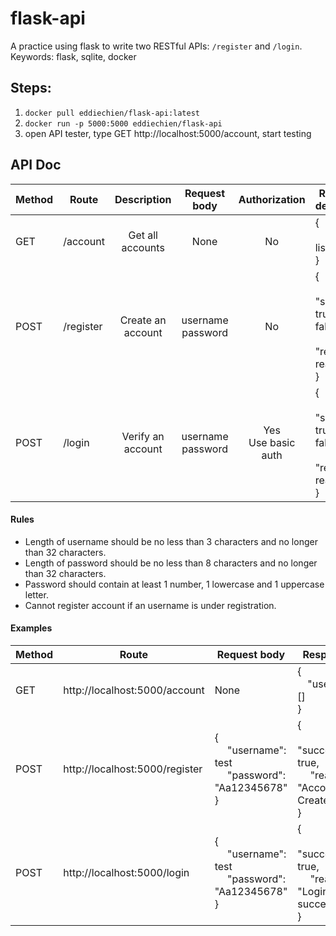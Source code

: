 # flask-api
A practice using flask to write two RESTful APIs: `/register` and `/login`. Keywords: flask, sqlite, docker

## Steps: 
1. `docker pull eddiechien/flask-api:latest`
2. `docker run -p 5000:5000 eddiechien/flask-api`
3. open API tester, type GET http://localhost:5000/account, start testing

## API Doc
| Method | Route | Description | Request body | Authorization | Response description |
| ------ | ----- | :-----------: | :----------: | :---------------: | ---------------------- |
| GET    | /account | Get all accounts | None | No | {<br>  &emsp;"users": list of users <br>} |
| POST   | /register | Create an account | username <br> password | No | {<br> &emsp; "success": true or false, <br>&emsp; "reason": reason <br>} |
| POST   | /login    | Verify an account | username <br> password | Yes <br> Use basic auth | {<br> &emsp; "success": true or false, <br>&emsp; "reason": reason <br>} |

#### Rules
* Length of username should be no less than 3 characters and no longer than 32 characters.
* Length of password should be no less than 8 characters and no longer than 32 characters.
* Password should contain at least 1 number, 1 lowercase and 1 uppercase letter.
* Cannot register account if an username is under registration.

#### Examples
| Method | Route | Request body | Response |
| ------ | ----- | ---------- | ------- |
| GET    | http://localhost:5000/account  | None | {<br>  &emsp;"users": [] <br>} |
| POST   | http://localhost:5000/register | { <br>&emsp; "username": test <br>&emsp; "password": "Aa12345678" <br>} | {<br> &emsp; "success": true, <br>&emsp; "reason": "Account Created." <br>} |
| POST   | http://localhost:5000/login    | {<br>&emsp; "username": test <br>&emsp; "password": "Aa12345678" <br>} | {<br> &emsp; "success": true, <br>&emsp; "reason": "Login successful." <br>} |
